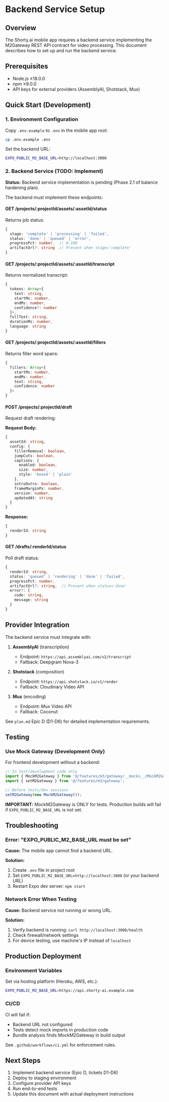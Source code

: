 # Backend Service Setup

## Overview

The Shorty.ai mobile app requires a backend service implementing the M2Gateway REST API contract for video processing. This document describes how to set up and run the backend service.

## Prerequisites

- Node.js ≥18.0.0
- npm ≥9.0.0
- API keys for external providers (AssemblyAI, Shotstack, Mux)

## Quick Start (Development)

### 1. Environment Configuration

Copy `.env.example` to `.env` in the mobile app root:

```bash
cp .env.example .env
```

Set the backend URL:

```bash
EXPO_PUBLIC_M2_BASE_URL=http://localhost:3000
```

### 2. Backend Service (TODO: Implement)

**Status:** Backend service implementation is pending (Phase 2.1 of balance hardening plan).

The backend must implement these endpoints:

#### GET /projects/:projectId/assets/:assetId/status

Returns job status:

```typescript
{
  stage: 'complete' | 'processing' | 'failed',
  status: 'done' | 'queued' | 'error',
  progressPct: number,  // 0-100
  artifactUrl?: string  // Present when stage='complete'
}
```

#### GET /projects/:projectId/assets/:assetId/transcript

Returns normalized transcript:

```typescript
{
  tokens: Array<{
    text: string,
    startMs: number,
    endMs: number,
    confidence?: number
  }>,
  fullText: string,
  durationMs: number,
  language: string
}
```

#### GET /projects/:projectId/assets/:assetId/fillers

Returns filler word spans:

```typescript
{
  fillers: Array<{
    startMs: number,
    endMs: number,
    text: string,
    confidence: number
  }>
}
```

#### POST /projects/:projectId/draft

Request draft rendering:

**Request Body:**
```typescript
{
  assetId: string,
  config: {
    fillerRemoval: boolean,
    jumpCuts: boolean,
    captions: {
      enabled: boolean,
      size: number,
      style: 'boxed' | 'plain'
    },
    introOutro: boolean,
    frameMarginPx: number,
    version: number,
    updatedAt: string
  }
}
```

**Response:**
```typescript
{
  renderId: string
}
```

#### GET /drafts/:renderId/status

Poll draft status:

```typescript
{
  renderId: string,
  status: 'queued' | 'rendering' | 'done' | 'failed',
  progressPct: number,
  artifactUrl?: string,  // Present when status='done'
  error?: {
    code: string,
    message: string
  }
}
```

## Provider Integration

The backend service must integrate with:

1. **AssemblyAI** (transcription)
   - Endpoint: `https://api.assemblyai.com/v2/transcript`
   - Fallback: Deepgram Nova-3

2. **Shotstack** (composition)
   - Endpoint: `https://api.shotstack.io/v1/render`
   - Fallback: Cloudinary Video API

3. **Mux** (encoding)
   - Endpoint: Mux Video API
   - Fallback: Coconut

See `plan.md` Epic D (D1-D6) for detailed implementation requirements.

## Testing

### Use Mock Gateway (Development Only)

For frontend development without a backend:

```typescript
// In test/development code only
import { MockM2Gateway } from '@/features/m3/gateway/__mocks__/MockM2Gateway';
import { setM2Gateway } from '@/features/m3/gateway';

// Before tests/dev sessions
setM2Gateway(new MockM2Gateway());
```

**IMPORTANT:** MockM2Gateway is ONLY for tests. Production builds will fail if `EXPO_PUBLIC_M2_BASE_URL` is not set.

## Troubleshooting

### Error: "EXPO_PUBLIC_M2_BASE_URL must be set"

**Cause:** The mobile app cannot find a backend URL.

**Solution:**
1. Create `.env` file in project root
2. Set `EXPO_PUBLIC_M2_BASE_URL=http://localhost:3000` (or your backend URL)
3. Restart Expo dev server: `npm start`

### Network Error When Testing

**Cause:** Backend service not running or wrong URL.

**Solution:**
1. Verify backend is running: `curl http://localhost:3000/health`
2. Check firewall/network settings
3. For device testing, use machine's IP instead of `localhost`

## Production Deployment

### Environment Variables

Set via hosting platform (Heroku, AWS, etc.):

```bash
EXPO_PUBLIC_M2_BASE_URL=https://api.shorty-ai.example.com
```

### CI/CD

CI will fail if:
- Backend URL not configured
- Tests detect mock imports in production code
- Bundle analysis finds MockM2Gateway in build output

See `.github/workflows/ci.yml` for enforcement rules.

## Next Steps

1. Implement backend service (Epic D, tickets D1-D6)
2. Deploy to staging environment
3. Configure provider API keys
4. Run end-to-end tests
5. Update this document with actual deployment instructions
